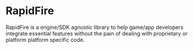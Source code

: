 # RapidFire
RapidFire is a engine/SDK agnostic library to help game/app developers integrate essential features without the pain of dealing with proprietary or platform platform specific code.
